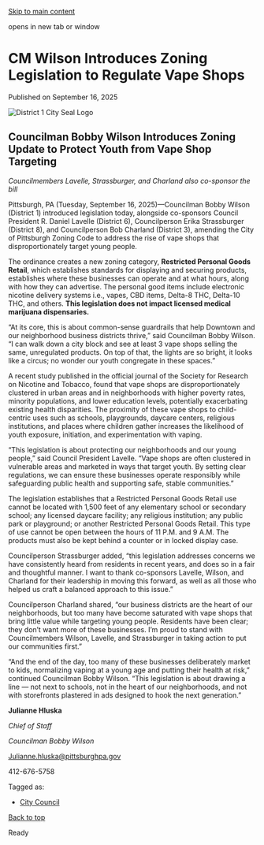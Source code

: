 [Skip to main content](https://www.pittsburghpa.gov/City-Government/City-Council/Districts/Bobby-Wilson-District-1/1-Newsletters-Press-Releases/Councilman-Bobby-Wilson-Introduces-Zoning-Update-to-Protect-Youth-from-Vape-Shop-Targeting#main-content)

opens in new tab or window

# CM Wilson Introduces Zoning Legislation to Regulate Vape Shops

Published on September 16, 2025

![District 1 City Seal Logo](https://www.pittsburghpa.gov/files/sharedassets/city/v/1/thumbs/city-seal-district1.png?dimension=pageimage&w=480)

## Councilman Bobby Wilson Introduces Zoning Update to Protect Youth from Vape Shop Targeting

_Councilmembers Lavelle, Strassburger, and Charland also co-sponsor the bill_

Pittsburgh, PA (Tuesday, September 16, 2025)—Councilman Bobby Wilson (District 1) introduced legislation today, alongside co-sponsors Council President R. Daniel Lavelle (District 6), Councilperson Erika Strassburger (District 8), and Councilperson Bob Charland (District 3), amending the City of Pittsburgh Zoning Code to address the rise of vape shops that disproportionately target young people.

The ordinance creates a new zoning category, **Restricted Personal Goods Retail**, which establishes standards for displaying and securing products, establishes where these businesses can operate and at what hours, along with how they can advertise. The personal good items include electronic nicotine delivery systems i.e., vapes, CBD items, Delta-8 THC, Delta-10 THC, and others. **This legislation does not impact licensed medical marijuana dispensaries.**

“At its core, this is about common-sense guardrails that help Downtown and our neighborhood business districts thrive,” said Councilman Bobby Wilson. “I can walk down a city block and see at least 3 vape shops selling the same, unregulated products. On top of that, the lights are so bright, it looks like a circus; no wonder our youth congregate in these spaces.”

A recent study published in the official journal of the Society for Research on Nicotine and Tobacco, found that vape shops are disproportionately clustered in urban areas and in neighborhoods with higher poverty rates, minority populations, and lower education levels, potentially exacerbating existing health disparities. The proximity of these vape shops to child-centric uses such as schools, playgrounds, daycare centers, religious institutions, and places where children gather increases the likelihood of youth exposure, initiation, and experimentation with vaping.

“This legislation is about protecting our neighborhoods and our young people,” said Council President Lavelle. “Vape shops are often clustered in vulnerable areas and marketed in ways that target youth. By setting clear regulations, we can ensure these businesses operate responsibly while safeguarding public health and supporting safe, stable communities.”

The legislation establishes that a Restricted Personal Goods Retail use cannot be located with 1,500 feet of any elementary school or secondary school; any licensed daycare facility; any religious institution; any public park or playground; or another Restricted Personal Goods Retail. This type of use cannot be open between the hours of 11 P.M. and 9 A.M. The products must also be kept behind a counter or in locked display case.

Councilperson Strassburger added, “this legislation addresses concerns we have consistently heard from residents in recent years, and does so in a fair and thoughtful manner. I want to thank co-sponsors Lavelle, Wilson, and Charland for their leadership in moving this forward, as well as all those who helped us craft a balanced approach to this issue.”

Councilperson Charland shared, “our business districts are the heart of our neighborhoods, but too many have become saturated with vape shops that bring little value while targeting young people. Residents have been clear; they don’t want more of these businesses. I’m proud to stand with Councilmembers Wilson, Lavelle, and Strassburger in taking action to put our communities first.”

“And the end of the day, too many of these businesses deliberately market to kids, normalizing vaping at a young age and putting their health at risk,” continued Councilman Bobby Wilson. “This legislation is about drawing a line — not next to schools, not in the heart of our neighborhoods, and not with storefronts plastered in ads designed to hook the next generation.”

**Julianne Hluska**

_Chief of Staff_

_Councilman Bobby Wilson_

[Julianne.hluska@pittsburghpa.gov](mailto:Julianne.hluska@pittsburghpa.gov)

412-676-5758

Tagged as:

- [City Council](https://www.pittsburghpa.gov/News-articles?dlv_OC%20CL%20City%20News%20Listing=(dd_OC%20News%20Categories=City%20Council))

[Back to top](https://www.pittsburghpa.gov/City-Government/City-Council/Districts/Bobby-Wilson-District-1/1-Newsletters-Press-Releases/Councilman-Bobby-Wilson-Introduces-Zoning-Update-to-Protect-Youth-from-Vape-Shop-Targeting#body-top)

Ready

